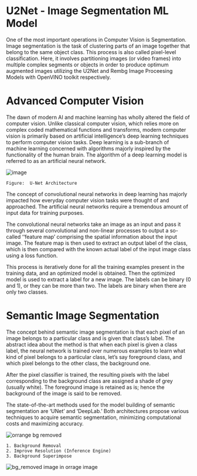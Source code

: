 # U2Net - Image Segmentation ML Model 

One of the most important operations in Computer Vision is Segmentation. Image segmentation is the task of clustering parts of an image together that belong to the same object class. This process is also called pixel-level classification. Here, it involves partitioning images (or video frames) into multiple complex segments or objects in order to produce optimum augmented images utilizing the U2Net and Rembg Image Proceesing Models with OpenVINO toolkit respectively.

# Advanced Computer Vision 

The dawn of modern AI and machine learning has wholly altered the field of computer vision. Unlike classical computer vision, which relies more on complex coded mathematical functions and transforms, modern computer vision is primarily based on artificial intelligence’s deep learning techniques to perform computer vision tasks. Deep learning is a sub-branch of machine learning concerned with algorithms majorly inspired by the functionality of the human brain. The algorithm of a deep learning model is referred to as an artificial neural network. 

![image](https://media.geeksforgeeks.org/wp-content/uploads/20220614121231/Group14.jpg)

    Figure:  U-Net Architecture

The concept of convolutional neural networks in deep learning has majorly impacted how everyday computer vision tasks were thought of and approached. The artificial neural networks require a tremendous amount of input data for training purposes.

The convolutional neural networks take an image as an input and pass it through several convolutional and non-linear processes to output a so-called ‘‘feature map’ comprising the spatial information about the input image. The feature map is then used to extract an output label of the class, which is then compared with the known actual label of the input image class using a loss function.

This process is iteratively done for all the training examples present in the training data, and an optimized model is obtained. Then the optimized model is used to extract a label for a new image. The labels can be binary (0 and 1), or they can be more than two. The labels are binary when there are only two classes.

# Semantic Image Segmentation

The concept behind semantic image segmentation is that each pixel of an image belongs to a particular class and is given that class’s label. The abstract idea about the method is that when each pixel is given a class label, the neural network is trained over numerous examples to learn what kind of pixel belongs to a particular class, let’s say foreground class, and which pixel belongs to the other class, the background one.

After the pixel classifier is trained, the resulting pixels with the label corresponding to the background class are assigned a shade of grey (usually white). The foreground image is retained as is; hence the background of the image is said to be removed. 

The state-of-the-art methods used for the model building of semantic segmentation are ‘UNet’ and ‘DeepLab.’ Both architectures propose various techniques to acquire semantic segmentation, minimizing computational costs and maximizing accuracy.

   ![orrange bg removed](https://user-images.githubusercontent.com/67471222/184496439-1623474f-8c6e-4904-9d5c-2e403810b097.png)
    
    1. Background Removal  
    2. Improve Resolution (Inference Engine)
    3. Background Superimpose 

   ![bg_removed image in orrage image](https://user-images.githubusercontent.com/67471222/184496702-a99f35df-2e98-42f5-8e1b-ee29b77da38f.png)


